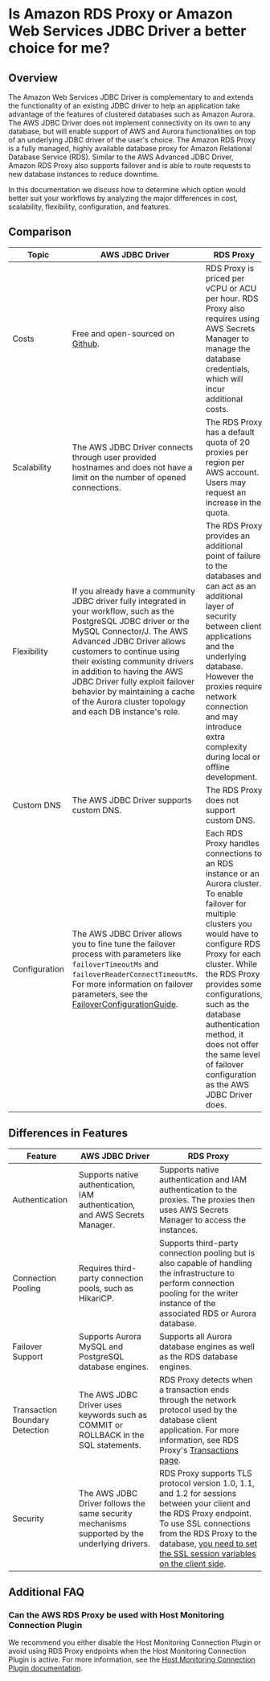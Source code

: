 # Is Amazon RDS Proxy or Amazon Web Services JDBC Driver a better choice for me?

## Overview

The Amazon Web Services JDBC Driver is complementary to and extends the functionality of an existing JDBC driver to help
an application take advantage of the features of clustered databases such as Amazon Aurora.
The AWS JDBC Driver does not implement connectivity on its own to any database, but will enable support of AWS and
Aurora functionalities on top of an underlying JDBC driver of the user's choice.
The Amazon RDS Proxy is a fully managed, highly available database proxy for Amazon Relational Database Service (RDS).
Similar to the AWS Advanced JDBC Driver, Amazon RDS Proxy also supports failover and is able to route requests to new
database instances to reduce downtime.

In this documentation we discuss how to determine which option would better suit your workflows
by analyzing the major differences in cost, scalability, flexibility, configuration, and features.

## Comparison

| Topic         | AWS JDBC Driver                                                                                                                                                                                                                                                                                                                                                                                           | RDS Proxy                                                                                                                                                                                                                                                                                                                                                          |
|---------------|-----------------------------------------------------------------------------------------------------------------------------------------------------------------------------------------------------------------------------------------------------------------------------------------------------------------------------------------------------------------------------------------------------------|--------------------------------------------------------------------------------------------------------------------------------------------------------------------------------------------------------------------------------------------------------------------------------------------------------------------------------------------------------------------|
| Costs         | Free and open-sourced on [Github](https://github.com/awslabs/aws-advanced-jdbc-wrapper).                                                                                                                                                                                                                                                                                                                  | RDS Proxy is priced per vCPU or ACU per hour. RDS Proxy also requires using AWS Secrets Manager to manage the database credentials, which will incur additional costs.                                                                                                                                                                                             |
| Scalability   | The AWS JDBC Driver connects through user provided hostnames and does not have a limit on the number of opened connections.                                                                                                                                                                                                                                                                               | The RDS Proxy has a default quota of 20 proxies per region per AWS account. Users may request an increase in the quota.                                                                                                                                                                                                                                            |
| Flexibility   | If you already have a community JDBC driver fully integrated in your workflow, such as the PostgreSQL JDBC driver or the MySQL Connector/J. The AWS Advanced JDBC Driver allows customers to continue using their existing community drivers in addition to having the AWS JDBC Driver fully exploit failover behavior by maintaining a cache of the Aurora cluster topology and each DB instance's role. | The RDS Proxy provides an additional point of failure to the databases and can act as an additional layer of security between client applications and the underlying database. However the proxies require network connection and may introduce extra complexity during local or offline development.                                                              |
| Custom DNS    | The AWS JDBC Driver supports custom DNS.                                                                                                                                                                                                                                                                                                                                                                  | The RDS Proxy does not support custom DNS.                                                                                                                                                                                                                                                                                                                         |
| Configuration | The AWS JDBC Driver allows you to fine tune the failover process with parameters like `failoverTimeoutMs` and `failoverReaderConnectTimeoutMs`. For more information on failover parameters, see the [FailoverConfigurationGuide](./FailoverConfigurationGuide.md).                                                                                                                                       | Each RDS Proxy handles connections to an RDS instance or an Aurora cluster. To enable failover for multiple clusters you would have to configure RDS Proxy for each cluster. While the RDS Proxy provides some configurations, such as the database authentication method, it does not offer the same level of failover configuration as the AWS JDBC Driver does. |

## Differences in Features

| Feature                        | AWS JDBC Driver                                                                               | RDS Proxy                                                                                                                                                                                                                                                                                                                                              |
|--------------------------------|-----------------------------------------------------------------------------------------------|--------------------------------------------------------------------------------------------------------------------------------------------------------------------------------------------------------------------------------------------------------------------------------------------------------------------------------------------------------|
| Authentication                 | Supports native authentication, IAM authentication, and AWS Secrets Manager.                  | Supports native authentication and IAM authentication to the proxies. The proxies then uses AWS Secrets Manager to access the instances.                                                                                                                                                                                                               |
| Connection Pooling             | Requires third-party connection pools, such as HikariCP.                                      | Supports third-party connection pooling but is also capable of handling the infrastructure to perform connection pooling for the writer instance of the associated RDS or Aurora database.                                                                                                                                                             |
| Failover Support               | Supports Aurora MySQL and PostgreSQL database engines.                                        | Supports all Aurora database engines as well as the RDS database engines.                                                                                                                                                                                                                                                                              |
| Transaction Boundary Detection | The AWS JDBC Driver uses keywords such as COMMIT or ROLLBACK in the SQL statements.           | RDS Proxy detects when a transaction ends through the network protocol used by the database client application. For more information, see RDS Proxy's [Transactions page](https://docs.aws.amazon.com/AmazonRDS/latest/UserGuide/rds-proxy.howitworks.html#rds-proxy-transactions).                                                                    |
| Security                       | The AWS JDBC Driver follows the same security mechanisms supported by the underlying drivers. | RDS Proxy supports TLS protocol version 1.0, 1.1, and 1.2 for sessions between your client and the RDS Proxy endpoint. To use SSL connections from the RDS Proxy to the database, [you need to set the SSL session variables on the client side](https://docs.aws.amazon.com/AmazonRDS/latest/UserGuide/rds-proxy.howitworks.html#rds-proxy-security). |

## Additional FAQ

### Can the AWS RDS Proxy be used with Host Monitoring Connection Plugin

We recommend you either disable the Host Monitoring Connection Plugin or avoid using RDS Proxy endpoints when the Host
Monitoring Connection Plugin is active. For more information, see
the [Host Monitoring Connection Plugin documentation](https://github.com/awslabs/aws-advanced-jdbc-wrapper/wiki/UsingTheHostMonitoringPlugin#warning-warnings-about-usage-of-the-aws-advanced-jdbc-driver-with-rds-proxy).